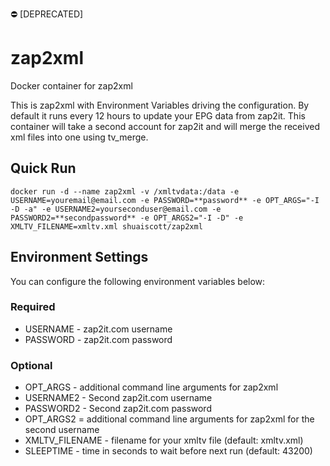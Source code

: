 :no_entry: [DEPRECATED]

# zap2xml
Docker container for zap2xml

This is zap2xml with Environment Variables driving the configuration. By default it runs every 12 hours to update your EPG data from zap2it. This container will take a second account for zap2it and will merge the received xml files into one using tv_merge.

## Quick Run
`docker run -d --name zap2xml -v /xmltvdata:/data -e USERNAME=youremail@email.com -e PASSWORD=**password** -e OPT_ARGS="-I -D -a" -e USERNAME2=yourseconduser@email.com -e PASSWORD2=**secondpassword** -e OPT_ARGS2="-I -D" -e XMLTV_FILENAME=xmltv.xml shuaiscott/zap2xml`

## Environment Settings
You can configure the following environment variables below:

### Required
- USERNAME - zap2it.com username
- PASSWORD - zap2it.com password

### Optional
- OPT_ARGS - additional command line arguments for zap2xml
- USERNAME2 - Second zap2it.com username
- PASSWORD2 - Second zap2it.com password
- OPT_ARGS2 = additional command line arguments for zap2xml for the second username
- XMLTV_FILENAME - filename for your xmltv file (default: xmltv.xml)
- SLEEPTIME - time in seconds to wait before next run (default: 43200)
